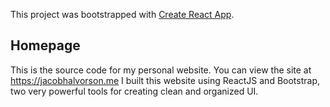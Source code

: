 This project was bootstrapped with [Create React App](https://github.com/facebook/create-react-app).

## Homepage

This is the source code for my personal website. You can view the site at https://jacobhalvorson.me
I built this website using ReactJS and Bootstrap, two very powerful tools for creating clean and organized UI.
